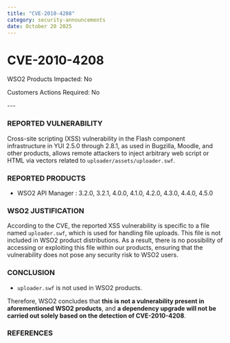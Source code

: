 ```yaml
---
title: "CVE-2010-4208"
category: security-announcements
date: October 20 2025
---
```


# CVE-2010-4208

<p class="doc-info">WSO2 Products Impacted: No</p>
<p class="doc-info">Customers Actions Required: No</p>
---

### REPORTED VULNERABILITY
Cross-site scripting (XSS) vulnerability in the Flash component infrastructure in YUI 2.5.0 through 2.8.1, as used in Bugzilla, Moodle, and other products, allows remote attackers to inject arbitrary web script or HTML via vectors related to `uploader/assets/uploader.swf`.

### REPORTED PRODUCTS
* WSO2 API Manager : 3.2.0, 3.2.1, 4.0.0, 4.1.0, 4.2.0, 4.3.0, 4.4.0, 4.5.0

### WSO2 JUSTIFICATION
According to the CVE, the reported XSS vulnerability is specific to a file named `uploader.swf`, which is used for handling file uploads. This file is not included in WSO2 product distributions. As a result, there is no possibility of accessing or exploiting this file within our products, ensuring that the vulnerability does not pose any security risk to WSO2 users.

### CONCLUSION
- `uploader.swf` is not used in WSO2 products.

Therefore, WSO2 concludes that **this is not a vulnerability present in aforementioned WSO2 products**, and **a dependency upgrade will not be carried out solely based on the detection of CVE-2010-4208**.


### REFERENCES
[^1]: [https://nvd.nist.gov/vuln/detail/CVE-2010-4208](https://nvd.nist.gov/vuln/detail/CVE-2010-4208)
